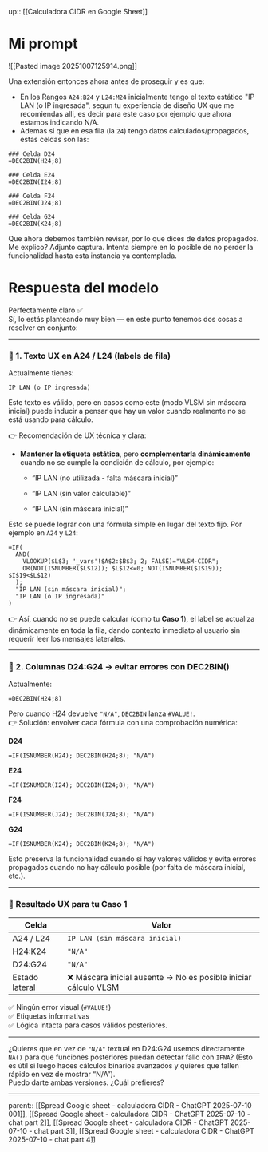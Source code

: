 up:: [[Calculadora CIDR en Google Sheet]]

# Mi prompt
![[Pasted image 20251007125914.png]]

Una extensión entonces ahora antes de proseguir y es que:
- En los Rangos `A24:B24` y `L24:M24` inicialmente tengo el texto estático "IP LAN (o IP ingresada", segun tu experiencia de diseño UX que me recomiendas alli, es decir para este caso por ejemplo que ahora estamos indicando N/A.
- Ademas si que en esa fila (la `24`) tengo datos calculados/propagados, estas celdas son las:
```
### Celda D24
=DEC2BIN(H24;8)

### Celda E24
=DEC2BIN(I24;8)

### Celda F24
=DEC2BIN(J24;8)

### Celda G24
=DEC2BIN(K24;8)
```
Que ahora debemos también revisar, por lo que dices de datos propagados.
Me explico?
Adjunto captura. Intenta siempre en lo posible de no perder la funcionalidad hasta esta instancia ya contemplada.

# Respuesta del modelo
Perfectamente claro ✅  
Sí, lo estás planteando muy bien — en este punto tenemos dos cosas a resolver en conjunto:

---

### 🧭 1. **Texto UX en A24 / L24 (labels de fila)**

Actualmente tienes:

```
IP LAN (o IP ingresada)
```

Este texto es válido, pero en casos como este (modo VLSM sin máscara inicial) puede inducir a pensar que hay un valor cuando realmente no se está usando para cálculo.

👉 Recomendación de UX técnica y clara:

- **Mantener la etiqueta estática**, pero **complementarla dinámicamente** cuando no se cumple la condición de cálculo, por ejemplo:
    
    - “IP LAN (no utilizada - falta máscara inicial)”
        
    - “IP LAN (sin valor calculable)”
        
    - “IP LAN (sin máscara inicial)”
        

Esto se puede lograr con una fórmula simple en lugar del texto fijo. Por ejemplo en `A24` y `L24`:

```
=IF(
  AND(
    VLOOKUP($L$3; '_vars'!$A$2:$B$3; 2; FALSE)="VLSM-CIDR";
    OR(NOT(ISNUMBER($L$12)); $L$12<=0; NOT(ISNUMBER($I$19)); $I$19<$L$12)
  );
  "IP LAN (sin máscara inicial)";
  "IP LAN (o IP ingresada)"
)
```

👉 Así, cuando no se puede calcular (como tu **Caso 1**), el label se actualiza dinámicamente en toda la fila, dando contexto inmediato al usuario sin requerir leer los mensajes laterales.

---

### 🧠 2. **Columnas D24:G24 → evitar errores con DEC2BIN()**

Actualmente:

```
=DEC2BIN(H24;8)
```

Pero cuando H24 devuelve `"N/A"`, `DEC2BIN` lanza `#VALUE!`.  
👉 Solución: envolver cada fórmula con una comprobación numérica:

**D24**

```
=IF(ISNUMBER(H24); DEC2BIN(H24;8); "N/A")
```

**E24**

```
=IF(ISNUMBER(I24); DEC2BIN(I24;8); "N/A")
```

**F24**

```
=IF(ISNUMBER(J24); DEC2BIN(J24;8); "N/A")
```

**G24**

```
=IF(ISNUMBER(K24); DEC2BIN(K24;8); "N/A")
```

Esto preserva la funcionalidad cuando sí hay valores válidos y evita errores propagados cuando no hay cálculo posible (por falta de máscara inicial, etc.).

---

### 🧾 Resultado UX para tu Caso 1

|Celda|Valor|
|---|---|
|A24 / L24|`IP LAN (sin máscara inicial)`|
|H24:K24|`"N/A"`|
|D24:G24|`"N/A"`|
|Estado lateral|❌ Máscara inicial ausente → No es posible iniciar cálculo VLSM|

✅ Ningún error visual (`#VALUE!`)  
✅ Etiquetas informativas  
✅ Lógica intacta para casos válidos posteriores.

---

¿Quieres que en vez de `"N/A"` textual en D24:G24 usemos directamente `NA()` para que funciones posteriores puedan detectar fallo con `IFNA`? (Esto es útil si luego haces cálculos binarios avanzados y quieres que fallen rápido en vez de mostrar “N/A”).  
Puedo darte ambas versiones. ¿Cuál prefieres?

---

parent:: [[Spread Google sheet - calculadora CIDR - ChatGPT 2025-07-10 001]],  [[Spread Google sheet - calculadora CIDR - ChatGPT 2025-07-10  - chat part 2]], [[Spread Google sheet - calculadora CIDR - ChatGPT 2025-07-10  - chat part 3]], [[Spread Google sheet - calculadora CIDR - ChatGPT 2025-07-10  - chat part 4]]